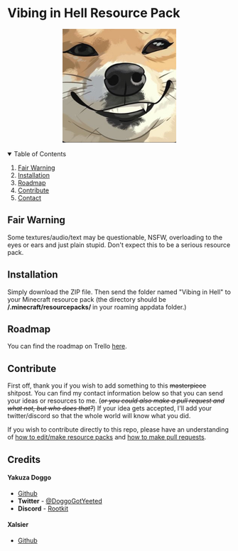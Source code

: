 # Vibing in Hell Resource Pack

<p align="center">
  <a href="https://github.com/YakuzaDoggo/VibinginHellResourcePack">
    <img src="image/AnimePupSmug.jpg" alt="Logo" width="256" height="256">
  </a>

<details open="open">
  <summary>Table of Contents</summary>
  <ol>
    <li>
      <a href="#fair-warning">Fair Warning</a>
    </li>
    <li>
      <a href="#installation">Installation</a>
    </li>
    <li>
      <a href="#roadmap">Roadmap</a>
    </li>
    <li>
      <a href="#contribute">Contribute</a>
    </li>
    <li>
      <a href="#contact">Contact</a>
    </li>
  </ol>
</details>

## Fair Warning
Some textures/audio/text may be questionable, NSFW, overloading to the eyes or ears and just plain stupid. Don't expect this to be a serious resource pack.

## Installation 
Simply download the ZIP file. Then send the folder named "Vibing in Hell" to your Minecraft resource pack (the directory should be <b> /.minecraft/resourcepacks/ </b> in your roaming appdata folder.)

## Roadmap
You can find the roadmap on Trello [here](https://trello.com/b/tOSmUeIA/vibin-in-hell-resource-pack).

## Contribute
First off, thank you if you wish to add something to this ~~masterpiece~~ shitpost. You can find my contact information below so that you can send your ideas or resources to me. (~~*or you could also make a pull request and what not, but who does that?*~~) If your idea gets accepted, I'll add your twitter/discord so that the whole world will know what you did.
  
If you wish to contribute directly to this repo, please have an understanding of [how to edit/make resource packs](https://minecraft.fandom.com/wiki/Tutorials/Creating_a_resource_pack) and [how to make pull requests](https://docs.github.com/en/pull-requests/collaborating-with-pull-requests/proposing-changes-to-your-work-with-pull-requests/creating-a-pull-request).

## Credits

#### Yakuza Doggo

* [Github](https://github.com/YakuzaDoggo)
* <b>Twitter</b> - [@DoggoGotYeeted](https://twitter.com/DoggoGotYeeted)
* <b>Discord</b> - [Rootkit](https://discord.com/users/349655503623684097)
  
#### Xalsier
* [Github](https://github.com/Xalsier)
